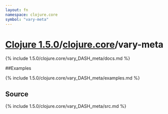 ```yaml
---
layout: fn
namespace: clojure.core
symbol: "vary-meta"
---
```


# [Clojure 1.5.0](../../)/[clojure.core](../)/vary-meta

{% include 1.5.0/clojure.core/vary_DASH_meta/docs.md %}

##Examples

{% include 1.5.0/clojure.core/vary_DASH_meta/examples.md %}
## Source
{% include 1.5.0/clojure.core/vary_DASH_meta/src.md %}

